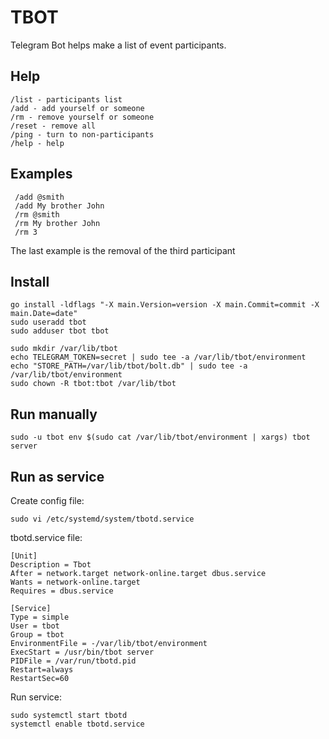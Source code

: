 # TBOT
Telegram Bot helps make a list of event participants.

## Help
    /list - participants list
    /add - add yourself or someone
    /rm - remove yourself or someone
    /reset - remove all
    /ping - turn to non-participants
    /help - help

## Examples
     /add @smith
     /add My brother John
     /rm @smith
     /rm My brother John
     /rm 3

The last example is the removal of the third participant

## Install

    go install -ldflags "-X main.Version=version -X main.Commit=commit -X main.Date=date"
    sudo useradd tbot
    sudo adduser tbot tbot
    
    sudo mkdir /var/lib/tbot
    echo TELEGRAM_TOKEN=secret | sudo tee -a /var/lib/tbot/environment
    echo "STORE_PATH=/var/lib/tbot/bolt.db" | sudo tee -a /var/lib/tbot/environment
    sudo chown -R tbot:tbot /var/lib/tbot
    
## Run manually    
    
    sudo -u tbot env $(sudo cat /var/lib/tbot/environment | xargs) tbot server
    
## Run as service
Create config file:

    sudo vi /etc/systemd/system/tbotd.service
   
tbotd.service file:
   
    [Unit]
    Description = Tbot
    After = network.target network-online.target dbus.service
    Wants = network-online.target
    Requires = dbus.service
    
    [Service]
    Type = simple
    User = tbot
    Group = tbot
    EnvironmentFile = -/var/lib/tbot/environment
    ExecStart = /usr/bin/tbot server
    PIDFile = /var/run/tbotd.pid
    Restart=always
    RestartSec=60

Run service: 
    
    sudo systemctl start tbotd
    systemctl enable tbotd.service
